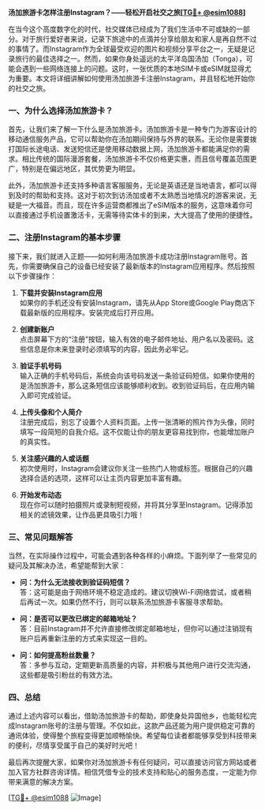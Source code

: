 **汤加旅游卡怎样注册Instagram？——轻松开启社交之旅[[TG💪+ @esim1088](https://t.me/s/esim1088)]**

在当今这个高度数字化的时代，社交媒体已经成为了我们生活中不可或缺的一部分。对于旅行爱好者来说，记录下旅途中的点滴并分享给朋友和家人是再自然不过的事情了。而Instagram作为全球最受欢迎的图片和视频分享平台之一，无疑是记录旅行的最佳选择之一。然而，如果你身处遥远的太平洋岛国汤加（Tonga），可能会遇到一些网络连接上的问题。这时，一张优质的本地SIM卡或eSIM就显得尤为重要。本文将详细讲解如何使用汤加旅游卡注册Instagram，并且轻松地开始你的社交之旅。

### 一、为什么选择汤加旅游卡？

首先，让我们来了解一下什么是汤加旅游卡。汤加旅游卡是一种专门为游客设计的移动通信服务产品，它可以帮助你在汤加期间保持与外界的联系。无论你是需要拨打国际长途电话、发送短信还是使用移动数据上网，汤加旅游卡都能满足你的需求。相比传统的国际漫游套餐，汤加旅游卡不仅价格更实惠，而且信号覆盖范围更广，特别是在偏远地区，其优势更为明显。

此外，汤加旅游卡还支持多种语言客服服务，无论是英语还是当地语言，都可以得到及时的帮助和支持。这对于初次到访汤加或者不太熟悉当地情况的游客来说，无疑是一大福音。而且，现在许多运营商都推出了eSIM版本的服务，这意味着你可以直接通过手机设置激活卡，无需等待实体卡的到来，大大提高了使用的便捷性。

### 二、注册Instagram的基本步骤

接下来，我们就进入正题——如何利用汤加旅游卡成功注册Instagram账号。首先，你需要确保自己的设备已经安装了最新版本的Instagram应用程序。然后按照以下步骤操作：

1. **下载并安装Instagram应用**  
   如果你的手机还没有安装Instagram，请先从App Store或Google Play商店下载最新版的应用程序。安装完成后打开应用。

2. **创建新账户**  
   点击屏幕下方的“注册”按钮，输入有效的电子邮件地址、用户名以及密码。这些信息是你未来登录时必须填写的内容，因此务必牢记。

3. **验证手机号码**  
   输入正确的手机号码后，系统会向该号码发送一条验证码短信。如果你使用的是汤加旅游卡，那么这条短信应该能够顺利收到。收到验证码后，在应用内输入即可完成验证。

4. **上传头像和个人简介**  
   注册完成后，别忘了设置个人资料页面。上传一张清晰的照片作为头像，同时填写一段简短的自我介绍。这不仅能让你的朋友更容易找到你，也能增加账户的真实性。

5. **关注感兴趣的人或话题**  
   初次使用时，Instagram会建议你关注一些热门人物或标签。根据自己的兴趣选择合适的选项，这样可以让主页内容更加丰富有趣。

6. **开始发布动态**  
   现在你可以随时拍摄照片或录制短视频，并将其分享至Instagram。记得添加相关的滤镜效果，让作品更具吸引力哦！

### 三、常见问题解答

当然，在实际操作过程中，可能会遇到各种各样的小麻烦。下面列举了一些常见的疑问及其解决办法，希望能帮到大家：

- **问：为什么无法接收到验证码短信？**  
  答：这可能是由于网络环境不稳定造成的。建议切换Wi-Fi网络尝试，或者稍后再试一次。如果仍然不行，则可以联系汤加旅游卡客服寻求帮助。

- **问：是否可以更改已绑定的邮箱地址？**  
  答：目前Instagram并不允许直接修改绑定邮箱地址，但你可以通过注销现有账户后再重新注册的方式来实现这一目的。

- **问：如何提高粉丝数量？**  
  答：多参与互动，定期更新高质量的内容，并积极与其他用户进行交流沟通，这些都是吸引粉丝的有效方法。

### 四、总结

通过上述内容可以看出，借助汤加旅游卡的帮助，即使身处异国他乡，也能轻松完成Instagram账号的注册与管理。不仅如此，这款产品还能为用户提供稳定可靠的通讯体验，使得整个旅程变得更加顺畅愉快。希望每位读者都能够享受到科技带来的便利，尽情享受属于自己的美好时光吧！

最后再次提醒大家，如果你对汤加旅游卡有任何疑问，可以直接访问官方网站或者加入官方社群咨询详情。相信凭借专业的技术支持和贴心的服务态度，一定能为你带来满意的解决方案。

[[TG💪+ @esim1088](https://t.me/s/esim1088) ![Image](https://i.postimg.cc/4NQfJmqS/Snipaste-2025-05-13-00-14-12.png)]